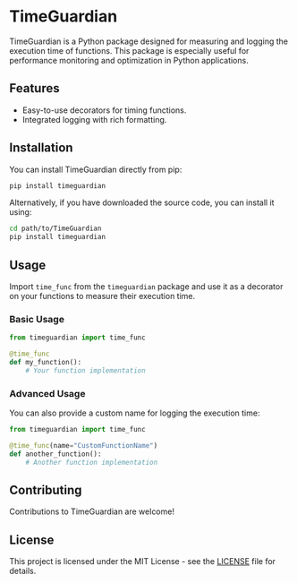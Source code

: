 # TimeGuardian

TimeGuardian is a Python package designed for measuring and logging the execution time of functions. This package is especially useful for performance monitoring and optimization in Python applications.

## Features

- Easy-to-use decorators for timing functions.
- Integrated logging with rich formatting.

## Installation

You can install TimeGuardian directly from pip:

```bash
pip install timeguardian
```

Alternatively, if you have downloaded the source code, you can install it using:

```bash
cd path/to/TimeGuardian
pip install timeguardian
```

## Usage

Import `time_func` from the `timeguardian` package and use it as a decorator on your functions to measure their execution time.

### Basic Usage

```python
from timeguardian import time_func

@time_func
def my_function():
    # Your function implementation
```

### Advanced Usage

You can also provide a custom name for logging the execution time:

```python
from timeguardian import time_func

@time_func(name="CustomFunctionName")
def another_function():
    # Another function implementation
```

## Contributing

Contributions to TimeGuardian are welcome!

## License

This project is licensed under the MIT License - see the [LICENSE](LICENSE) file for details.

